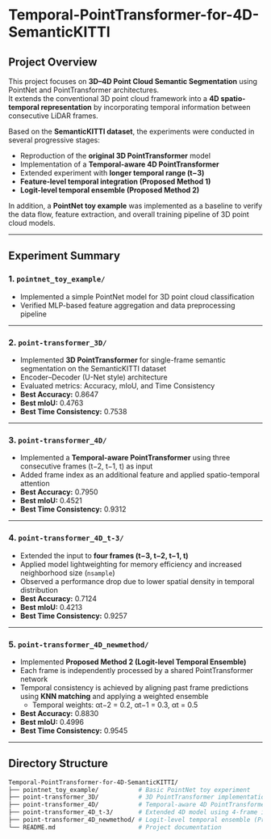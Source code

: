 # Temporal-PointTransformer-for-4D-SemanticKITTI

## Project Overview

This project focuses on **3D–4D Point Cloud Semantic Segmentation** using PointNet and PointTransformer architectures.  
It extends the conventional 3D point cloud framework into a **4D spatio-temporal representation** by incorporating temporal information between consecutive LiDAR frames.

Based on the **SemanticKITTI dataset**, the experiments were conducted in several progressive stages:

- Reproduction of the **original 3D PointTransformer** model  
- Implementation of a **Temporal-aware 4D PointTransformer**  
- Extended experiment with **longer temporal range (t−3)**  
- **Feature-level temporal integration (Proposed Method 1)**  
- **Logit-level temporal ensemble (Proposed Method 2)**  

In addition, a **PointNet toy example** was implemented as a baseline to verify the data flow, feature extraction, and overall training pipeline of 3D point cloud models.

---

## Experiment Summary

### 1. `pointnet_toy_example/`
- Implemented a simple PointNet model for 3D point cloud classification  
- Verified MLP-based feature aggregation and data preprocessing pipeline  

---

### 2. `point-transformer_3D/`
- Implemented **3D PointTransformer** for single-frame semantic segmentation on the SemanticKITTI dataset  
- Encoder–Decoder (U-Net style) architecture  
- Evaluated metrics: Accuracy, mIoU, and Time Consistency  
- **Best Accuracy:** 0.8647  
- **Best mIoU:** 0.4763  
- **Best Time Consistency:** 0.7538  

---

### 3. `point-transformer_4D/`
- Implemented a **Temporal-aware PointTransformer** using three consecutive frames (t−2, t−1, t) as input  
- Added frame index as an additional feature and applied spatio-temporal attention  
- **Best Accuracy:** 0.7950  
- **Best mIoU:** 0.4521  
- **Best Time Consistency:** 0.9312  

---

### 4. `point-transformer_4D_t-3/`
- Extended the input to **four frames (t−3, t−2, t−1, t)**  
- Applied model lightweighting for memory efficiency and increased neighborhood size (`nsample`)  
- Observed a performance drop due to lower spatial density in temporal distribution  
- **Best Accuracy:** 0.7124  
- **Best mIoU:** 0.4213  
- **Best Time Consistency:** 0.9257  

---

### 5. `point-transformer_4D_newmethod/`
- Implemented **Proposed Method 2 (Logit-level Temporal Ensemble)**  
- Each frame is independently processed by a shared PointTransformer network  
- Temporal consistency is achieved by aligning past frame predictions using **KNN matching** and applying a weighted ensemble  
  - Temporal weights: αt−2 = 0.2, αt−1 = 0.3, αt = 0.5  
- **Best Accuracy:** 0.8830  
- **Best mIoU:** 0.4996  
- **Best Time Consistency:** 0.9545  

---

## Directory Structure

```bash
Temporal-PointTransformer-for-4D-SemanticKITTI/
├── pointnet_toy_example/           # Basic PointNet toy experiment
├── point-transformer_3D/           # 3D PointTransformer implementation
├── point-transformer_4D/           # Temporal-aware 4D PointTransformer (3-frame)
├── point-transformer_4D_t-3/       # Extended 4D model using 4-frame input
├── point-transformer_4D_newmethod/ # Logit-level temporal ensemble (Proposed Method 2)
└── README.md                       # Project documentation
```

